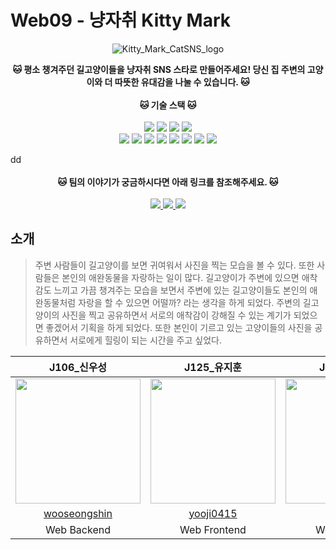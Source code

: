 # Web09 - 냥자취 Kitty Mark

<div align="center">
   <img src="https://user-images.githubusercontent.com/43336212/200518174-f7fcae2d-af12-4a5f-a4a1-a6c5a6d117e2.png" alt="Kitty_Mark_CatSNS_logo">
</div>

<div align="center">

<strong>🐱 평소 챙겨주던 길고양이들을 냥자취 SNS 스타로 만들어주세요! 당신 집 주변의 고양이와 더 따뜻한 유대감을 나눌 수 있습니다. 🐱</strong>
<br/><br/>
<strong>🐱 기술 스택 🐱</strong>
<br/><br/>
  <img src="https://img.shields.io/badge/TypeScript-3178C6?style=flat-square&logo=typescript&logoColor=white"/>
  <img src="https://img.shields.io/badge/React-61DAFB?style=flat-square&logo=React&logoColor=white"/>
  <img src="https://img.shields.io/badge/Recoil-764ABC?style=flat-square"/>
  <img src="https://img.shields.io/badge/styled--components-DB7093?style=flat-square&logo=styled-components&logoColor=white"/><br>
  <img src="https://img.shields.io/badge/Node.js-339933?style=flat-square&logo=Node.js&logoColor=white"/>
  <img src="https://img.shields.io/badge/NestJS-E0234E?style=flat-square&logo=NestJS&logoColor=white"/>
  <img src="https://img.shields.io/badge/PostgreSQL-4169E1?style=flat-square&logo=PostgreSQL&logoColor=white"/>
  <img src="https://img.shields.io/badge/NGINX-009639?style=flat-square&logo=NGINX&logoColor=white"/>
  <img src="https://img.shields.io/badge/GitHub-181717?style=flat-square&logo=GitHub&logoColor=white"/>
  <img src="https://img.shields.io/badge/Docker-2496ED?style=flat-square&logo=Docker&logoColor=white"/>
  <img src="https://img.shields.io/badge/Jest-C21325?style=flat-square&logo=Jest&logoColor=white"/>
  <img src="https://img.shields.io/badge/Naver_Cloud_Platform-ffffff?style=flat-square&logo=Naver&logoColor=green">
</div>
dd
<div align="center">
<br/>
<strong>🐱 팀의 이야기가 궁금하시다면 아래 링크를 참조해주세요. 🐱</strong>
<br/><br/>
<a href="https://substantial-flannel-f97.notion.site/A1O3-4c407ab1b1324d67bd43932c7e22c1bd">
<img src="https://img.shields.io/badge/Notion-ffffff?style=flat-square&logo=Notion&logoColor=black">
</a>  <a href="https://github.com/boostcampwm-2022/web09-KittyMark/wiki"> 
<img src="https://img.shields.io/badge/Wiki-000000?style=flat-square&logo=Wikipedia&logoColor=white">
</a>  <a href="https://docs.google.com/spreadsheets/d/18T5d3AXnZZ9pLfLomCuswxMANmP2dX0Ufoje-Nk6ERM/edit#gid=0"> 
<img src="https://img.shields.io/badge/Back--Log-34A853?style=flat-square&logo=Google-Sheets&logoColor=white">
</a>
</div>

## 소개

> 주변 사람들이 길고양이를 보면 귀여워서 사진을 찍는 모습을 볼 수 있다. 또한 사람들은 본인의 애완동물을 자랑하는 일이 많다. 길고양이가 주변에 있으면 애착감도 느끼고 가끔 챙겨주는 모습을 보면서 주변에 있는 길고양이들도 본인의 애완동물처럼 자랑을 할 수 있으면 어떨까? 라는 생각을 하게 되었다. 주변의 길고양이의 사진을 찍고 공유하면서 서로의 애착감이 강해질 수 있는 계기가 되었으면 좋겠어서 기획을 하게 되었다. 또한 본인이 기르고 있는 고양이들의 사진을 공유하면서 서로에게 힐링이 되는 시간을 주고 싶었다.


|                         J106\_신우성                         |                       J125\_유지훈                        |                      J169\_임채윤                       |                      J217\_허준영                       |
| :----------------------------------------------------------: | :-------------------------------------------------------: | :-----------------------------------------------------: | :-----------------------------------------------------: |
| <img src="https://github.com/wooseongshin.png" width="200"/> | <img src="https://github.com/yooji0415.png" width="200"/> | <img src="https://github.com/dla0510.png" width="200"/> | <img src="https://github.com/hjy0951.png" width="200"/> |
|       [wooseongshin](https://github.com/wooseongshin)        |         [yooji0415](https://github.com/yooji0415)         |          [dla0510](https://github.com/dla0510)          |          [hjy0951](https://github.com/hjy0951)          |
|                         Web Backend                          |                       Web Frontend                        |                       Web Backend                       |                      Web Frontend                       |
